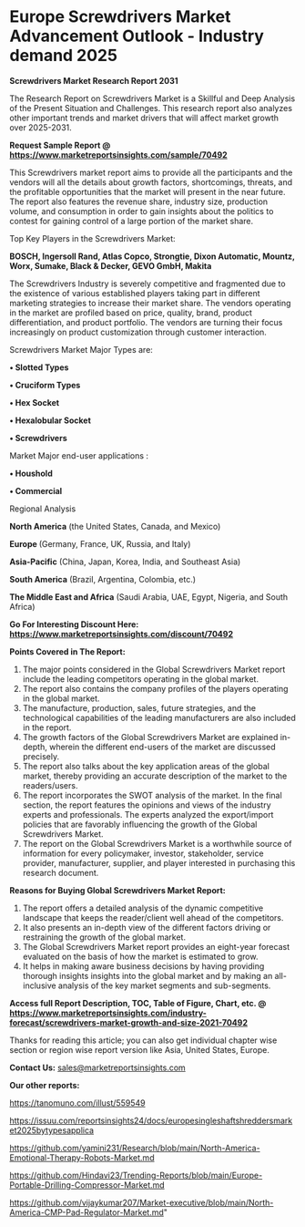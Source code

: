 # Europe Screwdrivers Market Advancement Outlook - Industry demand 2025

<strong>Screwdrivers Market Research Report 2031</strong>

The Research Report on Screwdrivers Market is a Skillful and Deep Analysis of the Present Situation and Challenges. This research report also analyzes other important trends and market drivers that will affect market growth over 2025-2031.

<strong>Request Sample Report @ <a href=https://www.marketreportsinsights.com/sample/70492>https://www.marketreportsinsights.com/sample/70492</a></strong>

This Screwdrivers market report aims to provide all the participants and the vendors will all the details about growth factors, shortcomings, threats, and the profitable opportunities that the market will present in the near future. The report also features the revenue share, industry size, production volume, and consumption in order to gain insights about the politics to contest for gaining control of a large portion of the market share.

Top Key Players in the Screwdrivers Market:

<strong>BOSCH, Ingersoll Rand, Atlas Copco, Strongtie, Dixon Automatic, Mountz, Worx, Sumake, Black & Decker, GEVO GmbH, Makita</strong>

The Screwdrivers Industry is severely competitive and fragmented due to the existence of various established players taking part in different marketing strategies to increase their market share. The vendors operating in the market are profiled based on price, quality, brand, product differentiation, and product portfolio. The vendors are turning their focus increasingly on product customization through customer interaction.

Screwdrivers Market Major Types are:

<strong>• Slotted Types

• Cruciform Types

• Hex Socket

• Hexalobular Socket

• Screwdrivers</strong>

Market Major end-user applications :

<strong>• Houshold

• Commercial</strong>

Regional Analysis

</u><strong><b>North America</b></strong> (the United States, Canada, and Mexico)

<strong><b>Europe </b></strong>(Germany, France, UK, Russia, and Italy)

<strong><b>Asia-Pacific</b></strong> (China, Japan, Korea, India, and Southeast Asia)

<strong><b>South America</b></strong> (Brazil, Argentina, Colombia, etc.)

<strong><b>The Middle East and Africa</b></strong> (Saudi Arabia, UAE, Egypt, Nigeria, and South Africa)

<strong>Go For Interesting Discount Here: <a href=https://www.marketreportsinsights.com/discount/70492>https://www.marketreportsinsights.com/discount/70492</a></strong>

<strong>Points Covered in The Report:</strong>
<ol>
  <li>The major points considered in the Global Screwdrivers Market report include the leading competitors operating in the global market.</li>
  <li>The report also contains the company profiles of the players operating in the global market.</li>
  <li>The manufacture, production, sales, future strategies, and the technological capabilities of the leading manufacturers are also included in the report.</li>
  <li>The growth factors of the Global Screwdrivers Market are explained in-depth, wherein the different end-users of the market are discussed precisely.</li>
  <li>The report also talks about the key application areas of the global market, thereby providing an accurate description of the market to the readers/users.</li>
  <li>The report incorporates the SWOT analysis of the market. In the final section, the report features the opinions and views of the industry experts and professionals. The experts analyzed the export/import policies that are favorably influencing the growth of the Global Screwdrivers Market.</li>
  <li>The report on the Global Screwdrivers Market is a worthwhile source of information for every policymaker, investor, stakeholder, service provider, manufacturer, supplier, and player interested in purchasing this research document.</li>
</ol>
<strong>Reasons for Buying Global Screwdrivers Market Report:</strong>

<ol>
  <li>The report offers a detailed analysis of the dynamic competitive landscape that keeps the reader/client well ahead of the competitors.</li>
  <li>It also presents an in-depth view of the different factors driving or restraining the growth of the global market.</li>
  <li>The Global Screwdrivers Market report provides an eight-year forecast evaluated on the basis of how the market is estimated to grow.</li>
  <li>It helps in making aware business decisions by having providing thorough insights insights into the global market and by making an all-inclusive analysis of the key market segments and sub-segments.</li>
</ol>
<strong>Access full Report Description, TOC, Table of Figure, Chart, etc. @ <a href=https://www.marketreportsinsights.com/industry-forecast/screwdrivers-market-growth-and-size-2021-70492>https://www.marketreportsinsights.com/industry-forecast/screwdrivers-market-growth-and-size-2021-70492</a></strong>


Thanks for reading this article; you can also get individual chapter wise section or region wise report version like Asia, United States, Europe.

<strong>Contact Us:</strong>
sales@marketreportsinsights.com

<strong>Our other reports:</strong>

<a href=https://tanomuno.com/illust/559549>https://tanomuno.com/illust/559549</a>

<a href=https://issuu.com/reportsinsights24/docs/europesingleshaftshreddersmarket2025bytypesapplica>https://issuu.com/reportsinsights24/docs/europesingleshaftshreddersmarket2025bytypesapplica</a>

<a href=https://github.com/yamini231/Research/blob/main/North-America-Emotional-Therapy-Robots-Market.md>https://github.com/yamini231/Research/blob/main/North-America-Emotional-Therapy-Robots-Market.md</a>

<a href=https://github.com/Hindavi23/Trending-Reports/blob/main/Europe-Portable-Drilling-Compressor-Market.md>https://github.com/Hindavi23/Trending-Reports/blob/main/Europe-Portable-Drilling-Compressor-Market.md</a>

<a href=https://github.com/vijaykumar207/Market-executive/blob/main/North-America-CMP-Pad-Regulator-Market.md>https://github.com/vijaykumar207/Market-executive/blob/main/North-America-CMP-Pad-Regulator-Market.md</a>"
